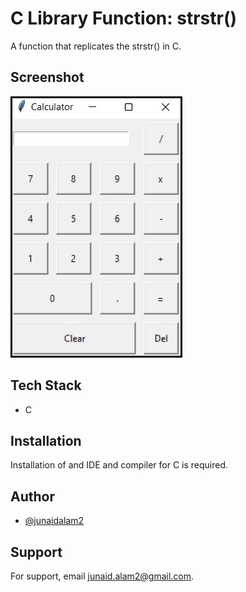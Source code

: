 
# C Library Function: strstr()
A function that replicates the strstr() in C. 



## Screenshot

![Screenshot](https://github.com/junaidalam2/PyCalculator/blob/main/screenshot.jpg?raw=true)


## Tech Stack

* C


## Installation
Installation of and IDE and compiler for C is required. 

## Author

- [@junaidalam2](https://github.com/junaidalam2)


## Support

For support, email junaid.alam2@gmail.com.
